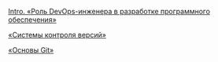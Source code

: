 


[Intro. «Роль DevOps-инженера в разработке программного обеспечения»](https://github.com/smproskuryakov/netology-devops/blob/master/01-intro/README.md)

[«Системы контроля версий»](https://github.com/smproskuryakov/netology-devops/blob/master/02-git-vcs/README.md)

[«Основы Git»]()